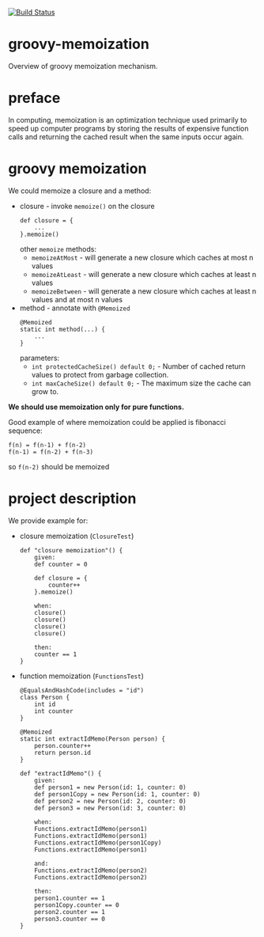 [![Build Status](https://travis-ci.com/mtumilowicz/groovy-memoization.svg?branch=master)](https://travis-ci.com/mtumilowicz/groovy-memoization)

# groovy-memoization
Overview of groovy memoization mechanism.

# preface
In computing, memoization is an 
optimization technique used primarily to speed up 
computer programs by storing the results of expensive 
function calls and returning the cached result when 
the same inputs occur again.

# groovy memoization
We could memoize a closure and a method:
* closure - invoke `memoize()` on the closure
    ```
    def closure = {
        ...
    }.memoize()    
    ```
    other `memoize` methods:
    * `memoizeAtMost` - will generate a new closure which 
    caches at most n values
    * `memoizeAtLeast` - will generate a new closure which 
    caches at least n values
    * `memoizeBetween` - will generate a new closure which 
    caches at least n values and at most n values
* method - annotate with `@Memoized`
    ```
    @Memoized
    static int method(...) {
        ...
    }    
    ```
    parameters:
    * `int protectedCacheSize() default 0;` - Number of cached 
    return values to protect from garbage collection.
    * `int maxCacheSize() default 0;` - The maximum size the cache 
    can grow to.
    
**We should use memoization only for pure functions.**

Good example of where memoization could be applied is fibonacci 
sequence:
```
f(n) = f(n-1) + f(n-2)
f(n-1) = f(n-2) + f(n-3)
```
so `f(n-2)` should be memoized

# project description
We provide example for:
* closure memoization (`ClosureTest`)
    ```
    def "closure memoization"() {
        given:
        def counter = 0
        
        def closure = {
            counter++
        }.memoize()
        
        when:
        closure()
        closure()
        closure()
        closure()
        
        then:
        counter == 1
    }    
    ```
* function memoization (`FunctionsTest`)
    ```
    @EqualsAndHashCode(includes = "id")
    class Person {
        int id
        int counter
    }
    ```
    ```
    @Memoized
    static int extractIdMemo(Person person) {
        person.counter++
        return person.id
    }    
    ```
    ```
    def "extractIdMemo"() {
        given:
        def person1 = new Person(id: 1, counter: 0)
        def person1Copy = new Person(id: 1, counter: 0)
        def person2 = new Person(id: 2, counter: 0)
        def person3 = new Person(id: 3, counter: 0)
        
        when:
        Functions.extractIdMemo(person1)
        Functions.extractIdMemo(person1)
        Functions.extractIdMemo(person1Copy)
        Functions.extractIdMemo(person1)
        
        and:
        Functions.extractIdMemo(person2)
        Functions.extractIdMemo(person2)
        
        then:
        person1.counter == 1
        person1Copy.counter == 0
        person2.counter == 1
        person3.counter == 0
    }    
    ```